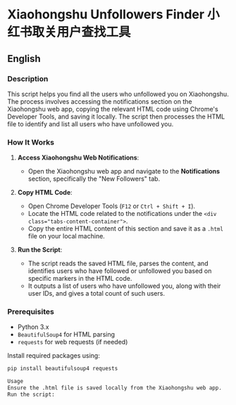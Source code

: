 # Xiaohongshu Unfollowers Finder 小红书取关用户查找工具

## English

### Description

This script helps you find all the users who unfollowed you on Xiaohongshu. The process involves accessing the notifications section on the Xiaohongshu web app, copying the relevant HTML code using Chrome's Developer Tools, and saving it locally. The script then processes the HTML file to identify and list all users who have unfollowed you.

### How It Works

1. **Access Xiaohongshu Web Notifications**:
   - Open the Xiaohongshu web app and navigate to the **Notifications** section, specifically the "New Followers" tab.

2. **Copy HTML Code**:
   - Open Chrome Developer Tools (`F12` or `Ctrl + Shift + I`).
   - Locate the HTML code related to the notifications under the `<div class="tabs-content-container">`.
   - Copy the entire HTML content of this section and save it as a `.html` file on your local machine.

3. **Run the Script**:
   - The script reads the saved HTML file, parses the content, and identifies users who have followed or unfollowed you based on specific markers in the HTML code.
   - It outputs a list of users who have unfollowed you, along with their user IDs, and gives a total count of such users.

### Prerequisites

- Python 3.x
- `BeautifulSoup4` for HTML parsing
- `requests` for web requests (if needed)

Install required packages using:

```bash
pip install beautifulsoup4 requests

Usage
Ensure the .html file is saved locally from the Xiaohongshu web app.
Run the script:
